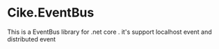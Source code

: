 # Cike.EventBus
This is a EventBus library for .net core . it's support localhost event and distributed event
